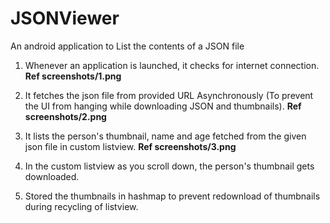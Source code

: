 # JSONViewer
An android application to List the contents of a JSON file

1. Whenever an application is launched, it checks for internet connection. **Ref screenshots/1.png**

2. It fetches the json file from provided URL Asynchronously (To prevent the UI from hanging while downloading JSON and thumbnails). **Ref screenshots/2.png**

3. It lists the person's thumbnail, name and age fetched from the given json file in custom listview. **Ref screenshots/3.png**

4. In the custom listview as you scroll down, the person's thumbnail gets downloaded.

5. Stored the thumbnails in hashmap to prevent redownload of thumbnails during recycling of listview.


